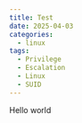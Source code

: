 ```yaml
---
title: Test
date: 2025-04-03
categories:
  - linux
tags:
  - Privilege
  - Escalation
  - Linux
  - SUID
---
```


Hello world